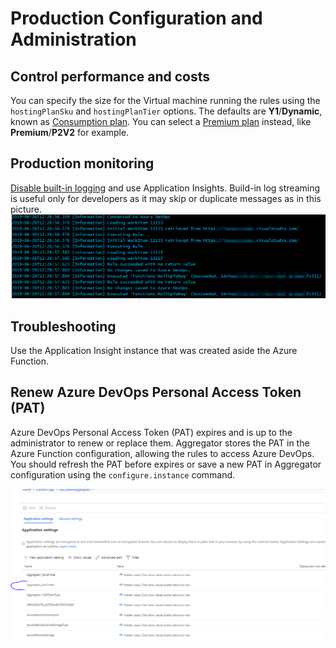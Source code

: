 # Production Configuration and Administration


## Control performance and costs

You can specify the size for the Virtual machine running the rules using the `hostingPlanSku` and `hostingPlanTier` options. The defaults are **Y1**/**Dynamic**, known as [Consumption plan](https://docs.microsoft.com/en-us/azure/azure-functions/functions-scale#consumption-plan). You can select a [Premium plan](https://docs.microsoft.com/en-us/azure/azure-functions/functions-scale#premium-plan) instead, like **Premium**/**P2V2** for example.


## Production monitoring

[Disable built-in logging](https://docs.microsoft.com/en-us/azure/azure-functions/functions-monitoring#disable-built-in-logging) and use Application Insights.
Build-in log streaming is useful only for developers as it may skip or duplicate messages as in this picture.
![Duplicated log streaming message](images/basic-log-streaming.png)


## Troubleshooting

Use the Application Insight instance that was created aside the Azure Function.


## Renew Azure DevOps Personal Access Token (PAT)

Azure DevOps Personal Access Token (PAT) expires and is up to the administrator to renew or replace them.
Aggregator stores the PAT in the Azure Function configuration, allowing the rules to access Azure DevOps. You should refresh the PAT before expires or save a new PAT in Aggregator configuration using the `configure.instance` command.

![PAT token saved in Azure Function configuration](images/PAT-token-in-Function-configuration.png)
